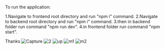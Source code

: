 To run the application:

1.Navigate to frontend root directory and run "npm i" command.
2.Navigate to backend root directory and run "npm i" command.
3.then in backend folder run command "npm run dev".
4.in frontend folder run command "npm start".


Thanks
![Capture](https://github.com/user-attachments/assets/728bc91a-65e0-4be7-9591-6c906ddaf5e9)
![2](https://github.com/user-attachments/assets/bce6f783-0e90-434f-b84c-ccff0db684af)
![up](https://github.com/user-attachments/assets/7b76de45-63ac-4660-8509-d2d97096384b)
![m1](https://github.com/user-attachments/assets/d75f6e1f-d8eb-4dad-917c-f49f1571e7bf)
![m2](https://github.com/user-attachments/assets/6847ba31-5784-4beb-9f2b-60d5ddcf1e2e)
